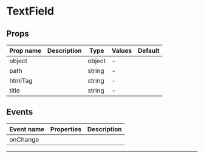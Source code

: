 # TextField

## Props

| Prop name | Description | Type   | Values | Default |
| --------- | ----------- | ------ | ------ | ------- |
| object    |             | object | -      |         |
| path      |             | string | -      |         |
| htmlTag   |             | string | -      |         |
| title     |             | string | -      |         |

## Events

| Event name | Properties | Description |
| ---------- | ---------- | ----------- |
| onChange   |            |

---
